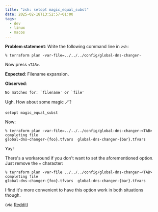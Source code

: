 ```yaml
---
title: "zsh: setopt magic_equal_subst"
date: 2025-02-18T13:52:57+01:00
tags:
  - dev
  - linux
  - macos
---
```


**Problem statement**: Write the following command line in `zsh`:

```shell
% terraform plan -var-file=../../../config/global-dns-changer-
```

Now press `<TAB>`.

**Expected**: Filename expansion.

**Observed**:

```
No matches for: `filename' or `file'
```

Ugh. How about some magic 🪄?

```shell
setopt magic_equal_subst
```

Now:

```shell
% terraform plan -var-file=../../../config/global-dns-changer-<TAB>
completing file
global-dns-changer-{foo}.tfvars  global-dns-changer-{bar}.tfvars
```

Yay!

There's a workaround if you don't want to set the aforementioned option. Just
remove the `=` character:

```shell
% terraform plan -var-file ../../../config/global-dns-changer-<TAB>
completing file
global-dns-changer-{foo}.tfvars  global-dns-changer-{bar}.tfvars
```

I find it's more convenient to have this option work in both situations though.

(via [Reddit](https://www.reddit.com/r/zsh/comments/10o018l/glob_expansion_and_tab_completion_after_the_sign/))
